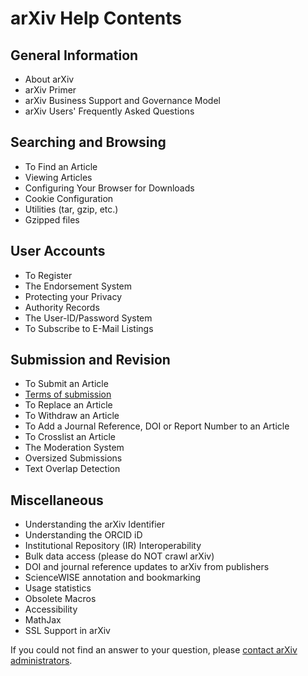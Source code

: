 # arXiv Help Contents

## General Information
- About arXiv
- arXiv Primer
- arXiv Business Support and Governance Model
- arXiv Users' Frequently Asked Questions

## Searching and Browsing
- To Find an Article
- Viewing Articles
- Configuring Your Browser for Downloads
- Cookie Configuration
- Utilities (tar, gzip, etc.)
- Gzipped files

## User Accounts
- To Register
- The Endorsement System
- Protecting your Privacy
- Authority Records
- The User-ID/Password System
- To Subscribe to E-Mail Listings

## Submission and Revision
- To Submit an Article
- [Terms of submission](terms_of_submission)
- To Replace an Article
- To Withdraw an Article
- To Add a Journal Reference, DOI or Report Number to an Article
- To Crosslist an Article
- The Moderation System
- Oversized Submissions
- Text Overlap Detection

## Miscellaneous
- Understanding the arXiv Identifier
- Understanding the ORCID iD
- Institutional Repository (IR) Interoperability
- Bulk data access (please do NOT crawl arXiv)
- DOI and journal reference updates to arXiv from publishers
- ScienceWISE annotation and bookmarking
- Usage statistics
- Obsolete Macros
- Accessibility
- MathJax
- SSL Support in arXiv

If you could not find an answer to your question, please [contact arXiv
administrators](contact).
